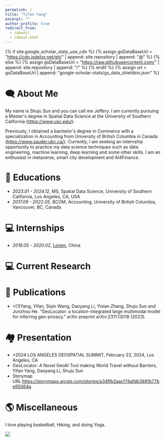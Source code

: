 ```yaml
---
permalink: /
title: "Yifan Yang"
excerpt: ""
author_profile: true
redirect_from: 
  - /about/
  - /about.html
---
```


{% if site.google_scholar_stats_use_cdn %}
{% assign gsDataBaseUrl = "https://cdn.jsdelivr.net/gh/" | append: site.repository | append: "@" %}
{% else %}
{% assign gsDataBaseUrl = "https://raw.githubusercontent.com/" | append: site.repository | append: "/" %}
{% endif %}
{% assign url = gsDataBaseUrl | append: "google-scholar-stats/gs_data_shieldsio.json" %}

<span class='anchor' id='about-me'></span>

# 🗨 About Me
My name is Shuju Sun and you can call me Jeffery. I am currently pursuing a Master's degree in Spatial Data Science at the University of Southern California (https://www.usc.edu/). 

Previously, I obtained a bachelor's degree in Commerce with a specialization in Accounting from University of British Columbia in Canada (https://www.sauder.ubc.ca/). Currently, I am seeking an internship opportunity to practice my data science techniques such as data engineering, machine learning, deep learning and some other skills. I am an enthusiast in metaverse, smart city development and AI4Finance. 

# 📖 Educations
- *2023.01 - 2024.12*, MS, Spatial Data Science, University of Southern California, Los Angeles, CA, USA
- *2017.09 - 2022.05*, BCOM, Accounting, University of British Columbia, Vancouver, BC, Canada

# 💻 Internships
- *2019.05 - 2020.02*, [Lorem](https://github.com/), China.

# 💻 Current Research


# 📕 Publications
- *[1]Yang, Yifan, Siqin Wang, Daoyang Li, Yixian Zhang, Shuju Sun and Junzhou He. “GeoLocator: a location-integrated large multimodal model for inferring geo-privacy.” arXiv preprint arXiv:2311.13018 (2023).


# 🏘 Presentation
- *2024 LOS ANGELES GEOSPATIAL SUMMIT, February 23, 2024, Los Angeles, CA
-  GeoLocator: A Novel GeoAI Tool making World Travel without Barriers, Yifan Yang, Daoyang Li, Shuju Sun 
-  Storymap URL:https://storymaps.arcgis.com/stories/a34ffb2aacf74afdb3881b77be65064a


# 🌎 Miscellaneous
[comment]: <> ( I am recording some of my works and thoughts in form of blog.)
I love playing basketball, Hiking, and doing Yoga. 

<body>
<a href="https://clustrmaps.com/site/1bvzy"  title="Visit tracker"><img src="//www.clustrmaps.com/map_v2.png?d=ew9JD5D1fDG0V7A7Uc0mx-mp4-J3v9AA6jUiCkkFMXA&cl=ffffff" /></a>
</body>
